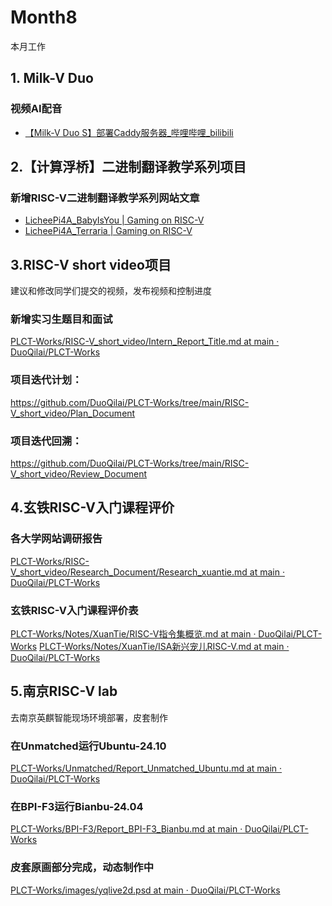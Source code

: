 # Month8

本月工作

## 1. Milk-V Duo
### 视频AI配音

- [【Milk-V Duo S】部署Caddy服务器_哔哩哔哩_bilibili](https://www.bilibili.com/video/BV1poBzYQEoC/?spm_id_from=333.999.0.0&vd_source=417238cd96b1b549d14bcb35a9da3cf0)

## 2.【计算浮桥】二进制翻译教学系列项目

### 新增RISC-V二进制翻译教学系列网站文章

- [LicheePi4A_BabyIsYou | Gaming on RISC-V](https://duoqilai.github.io/Games_Docs/LicheePi4A/LicheePi4A_BabyIsYou.html)
- [LicheePi4A_Terraria | Gaming on RISC-V](https://duoqilai.github.io/Games_Docs/LicheePi4A/LicheePi4A_Terraria.html)
## 3.RISC-V short video项目
建议和修改同学们提交的视频，发布视频和控制进度

### 新增实习生题目和面试

[PLCT-Works/RISC-V_short_video/Intern_Report_Title.md at main · DuoQilai/PLCT-Works](https://github.com/DuoQilai/PLCT-Works/blob/main/RISC-V_short_video/Intern_Report_Title.md)
### 项目迭代计划：

https://github.com/DuoQilai/PLCT-Works/tree/main/RISC-V_short_video/Plan_Document

### 项目迭代回溯：

https://github.com/DuoQilai/PLCT-Works/tree/main/RISC-V_short_video/Review_Document


## 4.玄铁RISC-V入门课程评价

### 各大学网站调研报告

 [PLCT-Works/RISC-V_short_video/Research_Document/Research_xuantie.md at main · DuoQilai/PLCT-Works](https://github.com/DuoQilai/PLCT-Works/blob/main/RISC-V_short_video/Research_Document/Research_xuantie.md)

### 玄铁RISC-V入门课程评价表

[PLCT-Works/Notes/XuanTie/RISC-V指令集概览.md at main · DuoQilai/PLCT-Works](https://github.com/DuoQilai/PLCT-Works/blob/main/Notes/XuanTie/RISC-V%E6%8C%87%E4%BB%A4%E9%9B%86%E6%A6%82%E8%A7%88.md)
[PLCT-Works/Notes/XuanTie/ISA新兴宠儿RISC-V.md at main · DuoQilai/PLCT-Works](https://github.com/DuoQilai/PLCT-Works/blob/main/Notes/XuanTie/ISA%E6%96%B0%E5%85%B4%E5%AE%A0%E5%84%BFRISC-V.md)
## 5.南京RISC-V lab 
去南京英麒智能现场环境部署，皮套制作
### 在Unmatched运行Ubuntu-24.10

[PLCT-Works/Unmatched/Report_Unmatched_Ubuntu.md at main · DuoQilai/PLCT-Works](https://github.com/DuoQilai/PLCT-Works/blob/main/Unmatched/Report_Unmatched_Ubuntu.md)

### 在BPI-F3运行Bianbu-24.04

[PLCT-Works/BPI-F3/Report_BPI-F3_Bianbu.md at main · DuoQilai/PLCT-Works](https://github.com/DuoQilai/PLCT-Works/blob/main/BPI-F3/Report_BPI-F3_Bianbu.md)

### 皮套原画部分完成，动态制作中

[PLCT-Works/images/yqlive2d.psd at main · DuoQilai/PLCT-Works](https://github.com/DuoQilai/PLCT-Works/blob/main/images/yqlive2d.psd)

